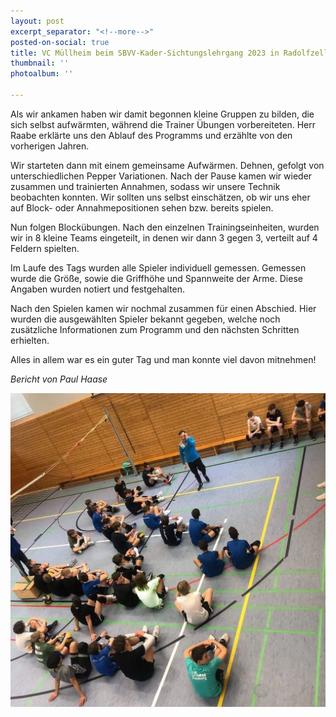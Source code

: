 ```yaml
---
layout: post
excerpt_separator: "<!--more-->"
posted-on-social: true
title: VC Müllheim beim SBVV-Kader-Sichtungslehrgang 2023 in Radolfzell
thumbnail: ''
photoalbum: ''

---
```

Als wir ankamen haben wir damit begonnen kleine Gruppen zu bilden, die sich selbst aufwärmten, während die Trainer Übungen vorbereiteten. Herr Raabe erklärte uns den Ablauf des Programms und erzählte von den vorherigen Jahren.

Wir starteten dann mit einem gemeinsame Aufwärmen. Dehnen, gefolgt von unterschiedlichen Pepper Variationen. Nach der Pause kamen wir wieder zusammen und trainierten Annahmen, sodass wir unsere Technik beobachten konnten. Wir sollten uns selbst einschätzen, ob wir uns eher auf Block- oder Annahmepositionen sehen bzw. bereits spielen.

Nun folgen Blockübungen. Nach den einzelnen Trainingseinheiten, wurden wir in 8 kleine Teams eingeteilt, in denen wir dann 3 gegen 3, verteilt auf 4 Feldern spielten.

Im Laufe des Tags wurden alle Spieler individuell gemessen. Gemessen wurde die Größe, sowie die Griffhöhe und Spannweite der Arme. Diese Angaben wurden notiert und festgehalten.

Nach den Spielen kamen wir nochmal zusammen für einen Abschied. Hier wurden die ausgewählten Spieler bekannt gegeben, welche noch zusätzliche Informationen zum Programm und den nächsten Schritten erhielten.

Alles in allem war es ein guter Tag und man konnte viel davon mitnehmen!

_Bericht von Paul Haase_

![](/upload/2023/03/04/screenshot_20230208_143108.jpg)